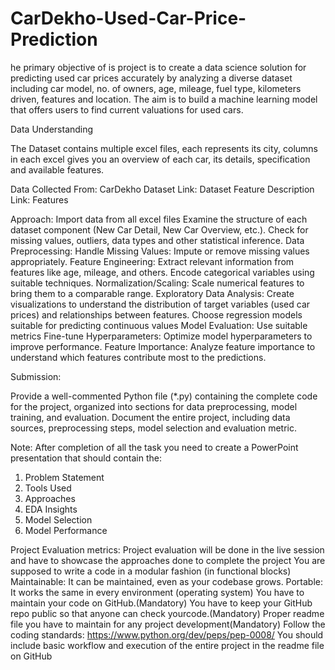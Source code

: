 # CarDekho-Used-Car-Price-Prediction
he primary objective of is project is to create a data science solution for predicting used car prices accurately by analyzing a diverse dataset including car model, no. of owners, age, mileage, fuel type, kilometers driven, features and location. The aim is to build a machine learning model that offers users to find current valuations for used cars.

Data Understanding

The Dataset contains multiple excel files, each represents its city, columns in each excel gives you an overview of each car, its details, specification and available features.

Data Collected From: CarDekho
Dataset Link: Dataset
Feature Description Link: Features

Approach:
Import data from all excel files
Examine the structure of each dataset component (New Car Detail, New Car Overview, etc.).
Check for missing values, outliers, data types and other statistical inference.
 Data Preprocessing:
Handle Missing Values: Impute or remove missing values appropriately.
Feature Engineering: Extract relevant information from features like age, mileage, and others.
Encode categorical variables using suitable techniques.
Normalization/Scaling: Scale numerical features to bring them to a comparable range.
Exploratory Data Analysis: Create visualizations to understand the distribution of target variables (used car prices) and relationships between features.
Choose regression models suitable for predicting continuous values
Model Evaluation: Use suitable metrics 
Fine-tune Hyperparameters: Optimize model hyperparameters to improve performance.
Feature Importance: Analyze feature importance to understand which features contribute most to the predictions.

Submission:

Provide a well-commented Python file (*.py) containing the complete code for the project, organized into sections for data preprocessing, model training, and evaluation.
Document the entire project, including data sources, preprocessing steps, model selection and evaluation metric.



Note: 
After completion of all the task you need to create a PowerPoint presentation that should contain the: 
1. Problem Statement
2. Tools Used
3. Approaches
4. EDA Insights
5. Model Selection
6. Model Performance

Project Evaluation metrics:
Project evaluation will be done in the live session and have to showcase the approaches done to complete the project
You are supposed to write a code in a modular fashion (in functional blocks)
Maintainable: It can be maintained, even as your codebase grows.
Portable: It works the same in every environment (operating system)
You have to maintain your code on GitHub.(Mandatory) 
You have to keep your GitHub repo public so that anyone can check yourcode.(Mandatory)
Proper readme file you have to maintain for any project development(Mandatory) 
Follow the coding standards: https://www.python.org/dev/peps/pep-0008/
You should include basic workflow and execution of the entire project in the readme file on GitHub

